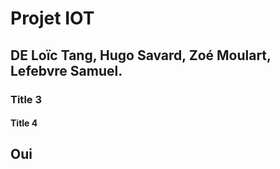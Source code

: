 Projet IOT
==

DE Loïc Tang, Hugo Savard, Zoé Moulart, Lefebvre Samuel. 
--


### Title 3 #
####  Title 4
Oui
-----------------